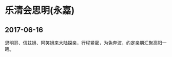 乐清会思明(永嘉)
=======================

2017-06-16
------------------------

思明哥、信兹姐、阿笑姐来大陆探亲，行程紧密，为免奔波，约定亲朋汇聚高阳一晤。
